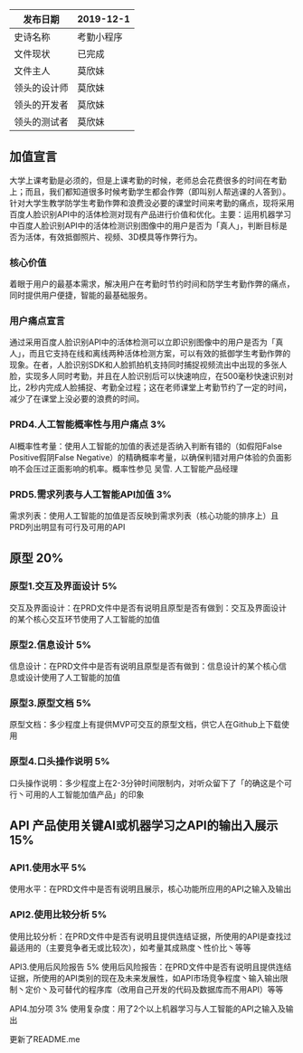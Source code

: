 

发布日期    | 2019-12-1 
---------|------
史诗名称     | 考勤小程序 
文件现状     | 已完成 
文件主人     | 莫欣妹 
领头的设计师 | 莫欣妹 
领头的开发者 | 莫欣妹  
领头的测试者 | 莫欣妹  


## 加值宣言

大学上课考勤是必须的，但是上课考勤的时候，老师总会花费很多的时间在考勤上；而且，我们都知道很多时候考勤学生都会作弊（即叫别人帮逃课的人答到）。针对大学生教学防学生考勤作弊和浪费没必要的课堂时间来考勤的痛点，现将采用百度人脸识别API中的活体检测对现有产品进行价值和优化。主要：运用机器学习中百度人脸识别API中的活体检测识别图像中的用户是否为「真人」，判断目标是否为活体，有效抵御照片、视频、3D模具等作弊行为。

### 核心价值

着眼于用户的最基本需求，解决用户在考勤时节约时间和防学生考勤作弊的痛点，同时提供用户便捷，智能的最基础服务。

### 用户痛点宣言

通过采用百度人脸识别API中的活体检测可以立即识别图像中的用户是否为「真人」，而且它支持在线和离线两种活体检测方案，可以有效的抵御学生考勤作弊的现象。在者，人脸识别SDK和人脸抓拍机支持同时捕捉视频流出中出现的多张人脸，实现多人同时考勤，并且在人脸识别后可以快速响应，在500毫秒快速识别对比，2秒内完成人脸捕捉、考勤全过程；这在老师课堂上考勤节约了一定的时间，减少了在课堂上没必要的浪费的时间。

### PRD4.人工智能概率性与用户痛点 3%

AI概率性考量：使用人工智能的加值的表述是否纳入判断有错的（如假阳False Positive假阴False Negative）的精确概率考量，以确保判错对用户体验的负面影响不会压过正面影响的机率。概率性参见 吴雪. 人工智能产品经理

### PRD5.需求列表与人工智能API加值 3%

需求列表：使用人工智能的加值是否反映到需求列表（核心功能的排序上）且PRD列出明显有可行及可用的API

## 原型 20%
### 原型1.交互及界面设计 5%

交互及界面设计：在PRD文件中是否有说明且原型是否有做到：交互及界面设计的某个核心交互环节使用了人工智能的加值

### 原型2.信息设计 5%

信息设计：在PRD文件中是否有说明且原型是否有做到：信息设计的某个核心信息或设计使用了人工智能的加值

### 原型3.原型文档 5%

原型文档：多少程度上有提供MVP可交互的原型文档，供它人在Github上下载使用

### 原型4.口头操作说明 5%

口头操作说明：多少程度上在2-3分钟时间限制内，对听众留下了「的确这是个可行丶可用的人工智能加值产品」的印象

## API 产品使用关键AI或机器学习之API的输出入展示 15%

### API1.使用水平 5%

使用水平：在PRD文件中是否有说明且展示，核心功能所应用的API之输入及输出

### API2.使用比较分析 5%

使用比较分析：在PRD文件中是否有说明且提供连结证据，所使用的API是查找过最适用的（主要竞争者无或比较次），如考量其成熟度丶性价比丶等等

API3.使用后风险报告 5%
使用后风险报告：在PRD文件中是否有说明且提供连结证据，所使用的API类别的现在及未来发展性，如API市场竞争程度丶输入输出限制丶定价丶及可替代的程序库（改用自己开发的代码及数据库而不用API）等等

API4.加分项 3%
使用复杂度：用了2个以上机器学习与人工智能的API之输入及输出


更新了README.me

